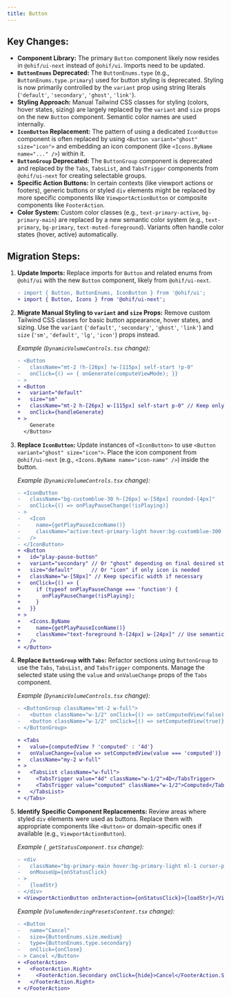 ```yaml
---
title: Button
---
```


## Key Changes:

*   **Component Library:** The primary `Button` component likely now resides in `@ohif/ui-next` instead of `@ohif/ui`. Imports need to be updated.
*   **`ButtonEnums` Deprecated:** The `ButtonEnums.type` (e.g., `ButtonEnums.type.primary`) used for button styling is deprecated. Styling is now primarily controlled by the `variant` prop using string literals (`'default'`, `'secondary'`, `'ghost'`, `'link'`).
*   **Styling Approach:** Manual Tailwind CSS classes for styling (colors, hover states, sizing) are largely replaced by the `variant` and `size` props on the new `Button` component. Semantic color names are used internally.
*   **`IconButton` Replacement:** The pattern of using a dedicated `IconButton` component is often replaced by using `<Button variant="ghost" size="icon">` and embedding an icon component (like `<Icons.ByName name="..." />`) within it.
*   **`ButtonGroup` Deprecated:** The `ButtonGroup` component is deprecated and replaced by the `Tabs`, `TabsList`, and `TabsTrigger` components from `@ohif/ui-next` for creating selectable groups.
*   **Specific Action Buttons:** In certain contexts (like viewport actions or footers), generic buttons or styled `div` elements might be replaced by more specific components like `ViewportActionButton` or composite components like `FooterAction`.
*   **Color System:** Custom color classes (e.g., `text-primary-active`, `bg-primary-main`) are replaced by a new semantic color system (e.g., `text-primary`, `bg-primary`, `text-muted-foreground`). Variants often handle color states (hover, active) automatically.

## Migration Steps:

1.  **Update Imports:**
    Replace imports for `Button` and related enums from `@ohif/ui` with the new `Button` component, likely from `@ohif/ui-next`.

    ```diff
    - import { Button, ButtonEnums, IconButton } from '@ohif/ui';
    + import { Button, Icons } from '@ohif/ui-next';
    ```

3.  **Migrate Manual Styling to `variant` and `size` Props:**
    Remove custom Tailwind CSS classes for basic button appearance, hover states, and sizing. Use the `variant` (`'default'`, `'secondary'`, `'ghost'`, `'link'`) and `size` (`'sm'`, `'default'`, `'lg'`, `'icon'`) props instead.

    *Example (`DynamicVolumeControls.tsx` change):*
    ```diff
    - <Button
    -   className="mt-2 !h-[26px] !w-[115px] self-start !p-0"
    -   onClick={() => { onGenerate(computeViewMode); }}
    - >
    + <Button
    +   variant="default"
    +   size="sm"
    +   className="mt-2 h-[26px] w-[115px] self-start p-0" // Keep only necessary layout/positioning classes
    +   onClick={handleGenerate}
    + >
        Generate
      </Button>
    ```

5.  **Replace `IconButton`:**
    Update instances of `<IconButton>` to use `<Button variant="ghost" size="icon">`. Place the icon component from `@ohif/ui-next` (e.g., `<Icons.ByName name="icon-name" />`) inside the button.

    *Example (`DynamicVolumeControls.tsx` change):*
    ```diff
    - <IconButton
    -   className="bg-customblue-30 h-[26px] w-[58px] rounded-[4px]"
    -   onClick={() => onPlayPauseChange(!isPlaying)}
    - >
    -   <Icon
    -     name={getPlayPauseIconName()}
    -     className="active:text-primary-light hover:bg-customblue-300 h-[24px] w-[24px] cursor-pointer text-white"
    -   />
    - </IconButton>
    + <Button
    +   id="play-pause-button"
    +   variant="secondary" // Or "ghost" depending on final desired style
    +   size="default"      // Or "icon" if only icon is needed
    +   className="w-[58px]" // Keep specific width if necessary
    +   onClick={() => {
    +     if (typeof onPlayPauseChange === 'function') {
    +       onPlayPauseChange(!isPlaying);
    +     }
    +   }}
    + >
    +   <Icons.ByName
    +     name={getPlayPauseIconName()}
    +     className="text-foreground h-[24px] w-[24px]" // Use semantic colors
    +   />
    + </Button>
    ```

6.  **Replace `ButtonGroup` with `Tabs`:**
    Refactor sections using `ButtonGroup` to use the `Tabs`, `TabsList`, and `TabsTrigger` components. Manage the selected state using the `value` and `onValueChange` props of the `Tabs` component.

    *Example (`DynamicVolumeControls.tsx` change):*
    ```diff
    - <ButtonGroup className="mt-2 w-full">
    -   <button className="w-1/2" onClick={() => setComputedView(false)}>4D</button>
    -   <button className="w-1/2" onClick={() => setComputedView(true)}>Computed</button>
    - </ButtonGroup>

    + <Tabs
    +   value={computedView ? 'computed' : '4d'}
    +   onValueChange={value => setComputedView(value === 'computed')}
    +   className="my-2 w-full"
    + >
    +   <TabsList className="w-full">
    +     <TabsTrigger value="4d" className="w-1/2">4D</TabsTrigger>
    +     <TabsTrigger value="computed" className="w-1/2">Computed</TabsTrigger>
    +   </TabsList>
    + </Tabs>
    ```

7.  **Identify Specific Component Replacements:**
    Review areas where styled `div` elements were used as buttons. Replace them with appropriate components like `<Button>` or domain-specific ones if available (e.g., `ViewportActionButton`).

    *Example (`_getStatusComponent.tsx` change):*
    ```diff
    - <div
    -   className="bg-primary-main hover:bg-primary-light ml-1 cursor-pointer rounded px-1.5 hover:text-black"
    -   onMouseUp={onStatusClick}
    - >
    -   {loadStr}
    - </div>
    + <ViewportActionButton onInteraction={onStatusClick}>{loadStr}</ViewportActionButton>
    ```

    *Example (`VolumeRenderingPresetsContent.tsx` change):*
    ```diff
    - <Button
    -   name="Cancel"
    -   size={ButtonEnums.size.medium}
    -   type={ButtonEnums.type.secondary}
    -   onClick={onClose}
    - > Cancel </Button>
    + <FooterAction>
    +   <FooterAction.Right>
    +     <FooterAction.Secondary onClick={hide}>Cancel</FooterAction.Secondary>
    +   </FooterAction.Right>
    + </FooterAction>
    ```
